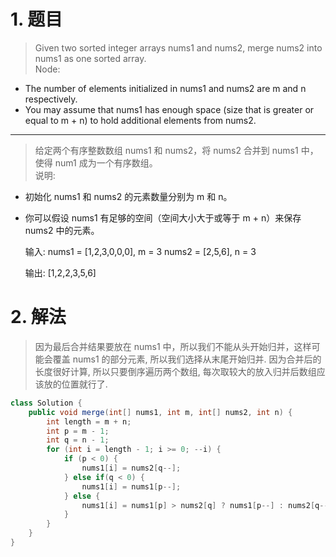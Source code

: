 # 1. 题目
> Given two sorted integer arrays nums1 and nums2, merge nums2 into nums1 as one sorted array.  
Node:

- The number of elements initialized in nums1 and nums2 are m and n respectively.
- You may assume that nums1 has enough space (size that is greater or equal to m + n) to hold additional elements from nums2.

---

> 给定两个有序整数数组 nums1 和 nums2，将 nums2 合并到 nums1 中，使得 num1 成为一个有序数组。  
说明:

- 初始化 nums1 和 nums2 的元素数量分别为 m 和 n。
- 你可以假设 nums1 有足够的空间（空间大小大于或等于 m + n）来保存 nums2 中的元素。


    输入:
    nums1 = [1,2,3,0,0,0], m = 3
    nums2 = [2,5,6],       n = 3

    输出: [1,2,2,3,5,6]


# 2. 解法
> 因为最后合并结果要放在 nums1 中，所以我们不能从头开始归并，这样可能会覆盖 nums1 的部分元素, 所以我们选择从末尾开始归并. 因为合并后的长度很好计算, 所以只要倒序遍历两个数组, 每次取较大的放入归并后数组应该放的位置就行了. 


```java
class Solution {
    public void merge(int[] nums1, int m, int[] nums2, int n) {
        int length = m + n;
        int p = m - 1;
        int q = n - 1;
        for (int i = length - 1; i >= 0; --i) {
            if (p < 0) {
                nums1[i] = nums2[q--];
            } else if(q < 0) {
                nums1[i] = nums1[p--];
            } else {
                nums1[i] = nums1[p] > nums2[q] ? nums1[p--] : nums2[q--];
            }
        }
    }
}
```